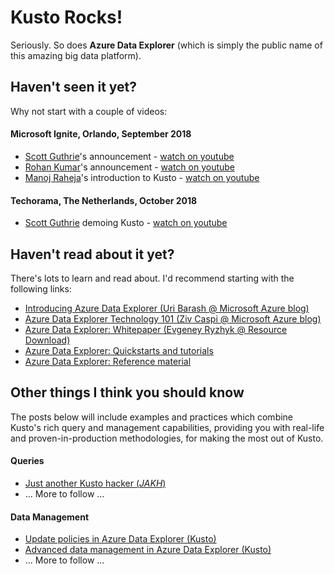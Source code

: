 # Kusto Rocks!

Seriously. So does **Azure Data Explorer** (which is simply the public name of this amazing big data platform).

## Haven't seen it yet?

Why not start with a couple of videos:

#### Microsoft Ignite, Orlando, September 2018

- [Scott Guthrie](https://www.linkedin.com/in/guthriescott)'s announcement - [watch on youtube](https://www.youtube.com/watch?v=xnmBu4oh7xk&t=1h08m12s)
- [Rohan Kumar](https://www.linkedin.com/in/rohankumar)'s announcement - [watch on youtube](https://www.youtube.com/watch?v=ZaiM89Z01r0&t=58m0s)
- [Manoj Raheja](https://www.linkedin.com/in/manoj-raheja-a02b2b32)'s introduction to Kusto - [watch on youtube](https://www.youtube.com/watch?v=GT4C84yrb68)

#### Techorama, The Netherlands, October 2018

- [Scott Guthrie](https://en.wikipedia.org/wiki/Scott_Guthrie) demoing Kusto - [watch on youtube](https://www.youtube.com/watch?v=YTWewM_UMOk&feature=youtu.be&t=3074)

## Haven't read about it yet?

There's lots to learn and read about. I'd recommend starting with the following links:

- [Introducing Azure Data Explorer (Uri Barash @ Microsoft Azure blog)](https://azure.microsoft.com/en-us/blog/introducing-azure-data-explorer)
- [Azure Data Explorer Technology 101 (Ziv Caspi @ Microsoft Azure blog)](https://azure.microsoft.com/en-us/blog/azure-data-explorer-technology-101)
- [Azure Data Explorer: Whitepaper (Evgeney Ryzhyk @ Resource Download)](https://azure.microsoft.com/en-us/resources/azure-data-explorer)
- [Azure Data Explorer: Quickstarts and tutorials](https://docs.microsoft.com/en-us/azure/data-explorer)
- [Azure Data Explorer: Reference material](https://docs.microsoft.com/en-us/azure/kusto)

## Other things I think you should know

The posts below will include examples and practices which combine Kusto's rich query and management capabilities, providing you with real-life and proven-in-production methodologies, for making the most out of Kusto.

#### Queries

- [Just another Kusto hacker (*JAKH*)](jakh.md)
- ... More to follow ...

#### Data Management
- [Update policies in Azure Data Explorer (Kusto)](update-policies.md)
- [Advanced data management in Azure Data Explorer (Kusto)](advanced-data-management.md)
- ... More to follow ...
